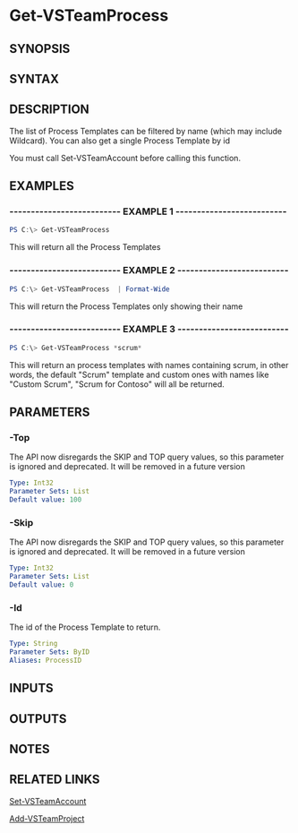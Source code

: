 <!-- #include "./common/header.md" -->

# Get-VSTeamProcess

## SYNOPSIS

<!-- #include "./synopsis/Get-VSTeamProcess.md" -->

## SYNTAX

## DESCRIPTION

The list of Process Templates can be filtered by name  (which may include Wildcard). You can also get a single Process Template by id  

You must call Set-VSTeamAccount before calling this function.

## EXAMPLES

### -------------------------- EXAMPLE 1 --------------------------

```PowerShell
PS C:\> Get-VSTeamProcess
```

This will return all the Process Templates

### -------------------------- EXAMPLE 2 --------------------------

```PowerShell
PS C:\> Get-VSTeamProcess  | Format-Wide
```

This will return the Process Templates only showing their name


### -------------------------- EXAMPLE 3 --------------------------

```PowerShell
PS C:\> Get-VSTeamProcess *scrum*
```

This will return an process templates with names containing scrum,
in other words, the default "Scrum" template and custom ones with
names like "Custom Scrum", "Scrum for Contoso" will all be returned.


## PARAMETERS

<!-- #include "./params/ProcessName.md" -->

### -Top

The API now disregards the SKIP and TOP query values, so this parameter is ignored and deprecated. It will be removed in a future version

```yaml
Type: Int32
Parameter Sets: List
Default value: 100
```

### -Skip

The API now disregards the SKIP and TOP query values, so this parameter is ignored and deprecated. It will be removed in a future version


```yaml
Type: Int32
Parameter Sets: List
Default value: 0
```

### -Id

The id of the Process Template to return.

```yaml
Type: String
Parameter Sets: ByID
Aliases: ProcessID
```

## INPUTS

## OUTPUTS

## NOTES

## RELATED LINKS

[Set-VSTeamAccount](Set-VSTeamAccount.md)

[Add-VSTeamProject](Add-VSTeamProject.md)
